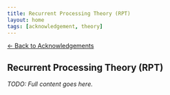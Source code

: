 ```yaml
---
title: Recurrent Processing Theory (RPT)
layout: home
tags: [acknowledgement, theory]
---
```


[← Back to Acknowledgements](../../acknowledgements)

## Recurrent Processing Theory (RPT)

_TODO: Full content goes here._
